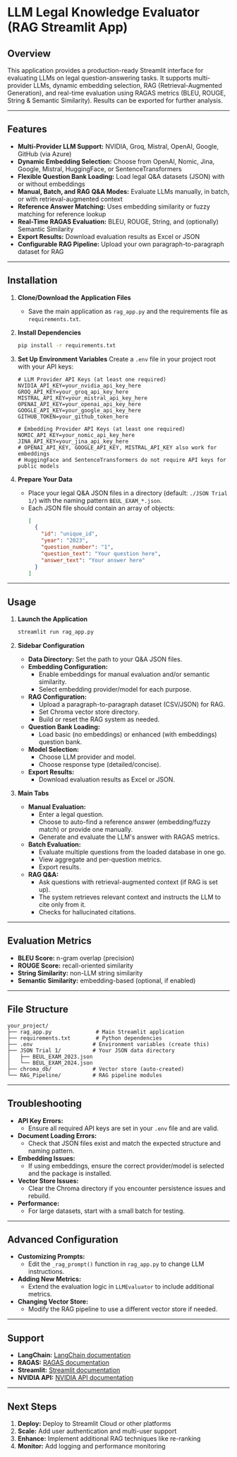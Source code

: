 # LLM Legal Knowledge Evaluator (RAG Streamlit App)

## Overview
This application provides a production-ready Streamlit interface for evaluating LLMs on legal question-answering tasks. It supports multi-provider LLMs, dynamic embedding selection, RAG (Retrieval-Augmented Generation), and real-time evaluation using RAGAS metrics (BLEU, ROUGE, String & Semantic Similarity). Results can be exported for further analysis.

---

## Features
- **Multi-Provider LLM Support:** NVIDIA, Groq, Mistral, OpenAI, Google, GitHub (via Azure)
- **Dynamic Embedding Selection:** Choose from OpenAI, Nomic, Jina, Google, Mistral, HuggingFace, or SentenceTransformers
- **Flexible Question Bank Loading:** Load legal Q&A datasets (JSON) with or without embeddings
- **Manual, Batch, and RAG Q&A Modes:** Evaluate LLMs manually, in batch, or with retrieval-augmented context
- **Reference Answer Matching:** Uses embedding similarity or fuzzy matching for reference lookup
- **Real-Time RAGAS Evaluation:** BLEU, ROUGE, String, and (optionally) Semantic Similarity
- **Export Results:** Download evaluation results as Excel or JSON
- **Configurable RAG Pipeline:** Upload your own paragraph-to-paragraph dataset for RAG

---

## Installation

1. **Clone/Download the Application Files**
   - Save the main application as `rag_app.py` and the requirements file as `requirements.txt`.

2. **Install Dependencies**
   ```bash
   pip install -r requirements.txt
   ```

3. **Set Up Environment Variables**
   Create a `.env` file in your project root with your API keys:
   ```env
   # LLM Provider API Keys (at least one required)
   NVIDIA_API_KEY=your_nvidia_api_key_here
   GROQ_API_KEY=your_groq_api_key_here
   MISTRAL_API_KEY=your_mistral_api_key_here
   OPENAI_API_KEY=your_openai_api_key_here
   GOOGLE_API_KEY=your_google_api_key_here
   GITHUB_TOKEN=your_github_token_here

   # Embedding Provider API Keys (at least one required)
   NOMIC_API_KEY=your_nomic_api_key_here
   JINA_API_KEY=your_jina_api_key_here
   # OPENAI_API_KEY, GOOGLE_API_KEY, MISTRAL_API_KEY also work for embeddings
   # HuggingFace and SentenceTransformers do not require API keys for public models
   ```

4. **Prepare Your Data**
   - Place your legal Q&A JSON files in a directory (default: `./JSON Trial 1/`) with the naming pattern `BEUL_EXAM_*.json`.
   - Each JSON file should contain an array of objects:
     ```json
     [
       {
         "id": "unique_id",
         "year": "2023",
         "question_number": "1",
         "question_text": "Your question here",
         "answer_text": "Your answer here"
       }
     ]
     ```

---

## Usage

1. **Launch the Application**
   ```bash
   streamlit run rag_app.py
   ```

2. **Sidebar Configuration**
   - **Data Directory:** Set the path to your Q&A JSON files.
   - **Embedding Configuration:**
     - Enable embeddings for manual evaluation and/or semantic similarity.
     - Select embedding provider/model for each purpose.
   - **RAG Configuration:**
     - Upload a paragraph-to-paragraph dataset (CSV/JSON) for RAG.
     - Set Chroma vector store directory.
     - Build or reset the RAG system as needed.
   - **Question Bank Loading:**
     - Load basic (no embeddings) or enhanced (with embeddings) question bank.
   - **Model Selection:**
     - Choose LLM provider and model.
     - Choose response type (detailed/concise).
   - **Export Results:**
     - Download evaluation results as Excel or JSON.

3. **Main Tabs**
   - **Manual Evaluation:**
     - Enter a legal question.
     - Choose to auto-find a reference answer (embedding/fuzzy match) or provide one manually.
     - Generate and evaluate the LLM's answer with RAGAS metrics.
   - **Batch Evaluation:**
     - Evaluate multiple questions from the loaded database in one go.
     - View aggregate and per-question metrics.
     - Export results.
   - **RAG Q&A:**
     - Ask questions with retrieval-augmented context (if RAG is set up).
     - The system retrieves relevant context and instructs the LLM to cite only from it.
     - Checks for hallucinated citations.

---

## Evaluation Metrics
- **BLEU Score:** n-gram overlap (precision)
- **ROUGE Score:** recall-oriented similarity
- **String Similarity:** non-LLM string similarity
- **Semantic Similarity:** embedding-based (optional, if enabled)

---

## File Structure
```
your_project/
├── rag_app.py              # Main Streamlit application
├── requirements.txt        # Python dependencies
├── .env                   # Environment variables (create this)
├── JSON Trial 1/          # Your JSON data directory
│   ├── BEUL_EXAM_2023.json
│   └── BEUL_EXAM_2024.json
├── chroma_db/             # Vector store (auto-created)
└── RAG_Pipeline/          # RAG pipeline modules
```

---

## Troubleshooting
- **API Key Errors:**
  - Ensure all required API keys are set in your `.env` file and are valid.
- **Document Loading Errors:**
  - Check that JSON files exist and match the expected structure and naming pattern.
- **Embedding Issues:**
  - If using embeddings, ensure the correct provider/model is selected and the package is installed.
- **Vector Store Issues:**
  - Clear the Chroma directory if you encounter persistence issues and rebuild.
- **Performance:**
  - For large datasets, start with a small batch for testing.

---

## Advanced Configuration
- **Customizing Prompts:**
  - Edit the `_rag_prompt()` function in `rag_app.py` to change LLM instructions.
- **Adding New Metrics:**
  - Extend the evaluation logic in `LLMEvaluator` to include additional metrics.
- **Changing Vector Store:**
  - Modify the RAG pipeline to use a different vector store if needed.

---

## Support
- **LangChain:** [LangChain documentation](https://docs.langchain.com)
- **RAGAS:** [RAGAS documentation](https://docs.ragas.io)
- **Streamlit:** [Streamlit documentation](https://docs.streamlit.io)
- **NVIDIA API:** [NVIDIA API documentation](https://docs.nvidia.com)

---

## Next Steps
1. **Deploy:** Deploy to Streamlit Cloud or other platforms
2. **Scale:** Add user authentication and multi-user support
3. **Enhance:** Implement additional RAG techniques like re-ranking
4. **Monitor:** Add logging and performance monitoring